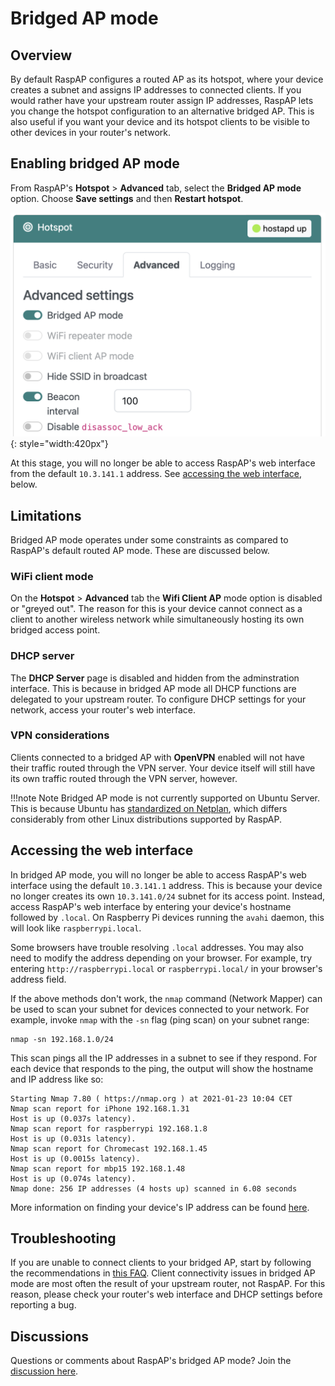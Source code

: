 # Bridged AP mode

## Overview

By default RaspAP configures a routed AP as its hotspot, where your device creates a subnet and assigns IP addresses to connected clients. If you would rather have your upstream router assign IP addresses, RaspAP lets you change the hotspot configuration to an alternative bridged AP. This is also useful if you want your device and its hotspot clients to be visible to other devices in your router's network.

## Enabling bridged AP mode
From RaspAP's **Hotspot** > **Advanced** tab, select the **Bridged AP mode** option.  Choose **Save settings** and then **Restart hotspot**.

![](images/bridged.png){: style="width:420px"}

At this stage, you will no longer be able to access RaspAP's web interface from the default `10.3.141.1` address. See [accessing the web interface](bridged.md#accessing-the-web-interface), below.
## Limitations
Bridged AP mode operates under some constraints as compared to RaspAP's default routed AP mode. These are discussed below.

### WiFi client mode
On the **Hotspot** > **Advanced** tab the **Wifi Client AP** mode option is disabled or "greyed out". The reason for this is your device cannot connect as a client to another wireless network while simultaneously hosting its own bridged access point.

### DHCP server
The **DHCP Server** page is disabled and hidden from the adminstration interface. This is because in bridged AP mode all DHCP functions are delegated to your upstream router. To configure DHCP settings for your network, access your router's web interface.

### VPN considerations
Clients connected to a bridged AP with **OpenVPN** enabled will not have their traffic routed through the VPN server. Your device itself will still have its own traffic routed through the VPN server, however.

!!!note Note
    Bridged AP mode is not currently supported on Ubuntu Server. This is because Ubuntu has [standardized on Netplan](https://ubuntu.com/blog/a-declarative-approach-to-linux-networking-with-netplan), which differs considerably from other Linux distributions supported by RaspAP.


## Accessing the web interface
In bridged AP mode, you will no longer be able to access RaspAP's web interface using the default `10.3.141.1` address. This is because your device no longer creates its own `10.3.141.0/24` subnet for its access point. Instead, access RaspAP's web interface by entering your device's hostname followed by `.local`. On Raspberry Pi devices running the `avahi` daemon, this will look like `raspberrypi.local`.

Some browsers have trouble resolving `.local` addresses. You may also need to modify the address depending on your browser. For example, try entering `http://raspberrypi.local` or `raspberrypi.local/` in your browser's address field.

If the above methods don't work, the `nmap` command (Network Mapper) can be used to scan your subnet for devices connected to your network. For example, invoke `nmap` with the `-sn` flag (ping scan) 
on your subnet range:

```
nmap -sn 192.168.1.0/24
```

This scan pings all the IP addresses in a subnet to see if they respond. For each device that responds to the ping, the output will show the hostname and IP address like so:

```
Starting Nmap 7.80 ( https://nmap.org ) at 2021-01-23 10:04 CET
Nmap scan report for iPhone 192.168.1.31
Host is up (0.037s latency).
Nmap scan report for raspberrypi 192.168.1.8
Host is up (0.031s latency).
Nmap scan report for Chromecast 192.168.1.45
Host is up (0.0015s latency).
Nmap scan report for mbp15 192.168.1.48
Host is up (0.074s latency).
Nmap done: 256 IP addresses (4 hosts up) scanned in 6.08 seconds
```

More information on finding your device's IP address can be found [here](https://www.raspberrypi.org/documentation/remote-access/ip-address.md).

## Troubleshooting
If you are unable to connect clients to your bridged AP, start by following the recommendations in [this FAQ](faq.md#bridged). Client connectivity issues in bridged AP mode are most often the result of your upstream router, not RaspAP. For this reason, please check your router's web interface and DHCP settings before reporting a bug.

## Discussions
Questions or comments about RaspAP's bridged AP mode? Join the [discussion here](https://github.com/RaspAP/raspap-webgui/discussions/).

